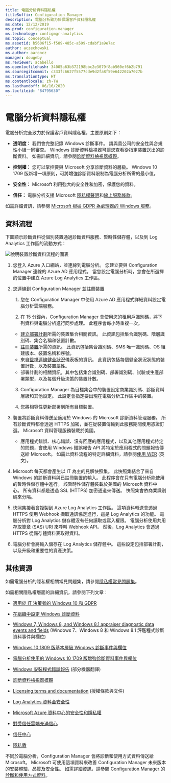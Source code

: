 ```yaml
---
title: 電腦分析資料隱私權
titleSuffix: Configuration Manager
description: 電腦分析致力於保護客戶資料隱私權
ms.date: 12/12/2019
ms.prod: configuration-manager
ms.technology: configmgr-analytics
ms.topic: conceptual
ms.assetid: b5606f15-f589-485c-a599-cdabf1a9e7ac
author: aczechowski
ms.author: aaroncz
manager: dougeby
ms.reviewer: acabello
ms.openlocfilehash: 34005a63b372198bbc2e3079f8ab560ef6b2b791
ms.sourcegitcommit: c333fc6627f5577cde9d2fa8f59e642202a7027b
ms.translationtype: HT
ms.contentlocale: zh-TW
ms.lasthandoff: 06/16/2020
ms.locfileid: "84795630"
---
```

# <a name="desktop-analytics-data-privacy"></a>電腦分析資料隱私權

電腦分析完全致力於保護客戶資料隱私權，主要原則如下：

- **透明度：** 我們會完整記錄 Windows 診斷事件。 請與貴公司的安全性與合規性小組一同審查。 Windows 診斷資料檢視器可讓您查看從指定裝置送出的診斷資料。 如需詳細資訊，請參閱[診斷資料檢視器概觀](https://docs.microsoft.com/windows/configuration/diagnostic-data-viewer-overview)。  

- **控制權：** 您可以掌控要與 Microsoft 分享診斷資料的層級。 Windows 10 1709 版新增一項原則，可將增強診斷資料限制為電腦分析所需的最小值。  

- **安全性：** Microsoft 利用強大的安全性和加密，保護您的資料。  

- **信任：** 電腦分析支援 Microsoft [隱私權聲明](https://privacy.microsoft.com/privacystatement)和[線上服務條款](https://www.microsoftvolumelicensing.com/DocumentSearch.aspx?Mode=3&DocumentTypeId=46)。  

如需詳細資訊，請參閱 [Microsoft 根據 GDPR 為處理器的 Windows 服務](https://docs.microsoft.com/windows/privacy/gdpr-it-guidance#windows-services-where-microsoft-is-the-processor-under-the-gdpr)。<!-- 5353168 -->

## <a name="data-flow"></a>資料流程

下圖顯示診斷資料從個別裝置通過診斷資料服務、暫時性儲存體，以及到 Log Analytics 工作區的流動方式：

![說明裝置診斷資料流程的圖表](media/da-data-flow.png)

1. 您登入 Azure 入口網站，並連線到電腦分析。 您建立要與 Configuration Manager 連線的 Azure AD 應用程式。 當您設定電腦分析時，您會在所選擇的位置中建立 Azure Log Analytics 工作區。  

2. 您連線到 Configuration Manager 並註冊裝置  

    1. 您在 Configuration Manager 中使用 Azure AD 應用程式詳細資料設定電腦分析雲端服務。  

    2. 在 15 分鐘內，Configuration Manager 會使用您的租用戶識別碼，將下列資料與電腦分析進行同步處理。 此程序會每小時重複一次。

      - [建立部署計劃](create-deployment-plans.md)所需的裝置集合相關資訊。 此資訊包括集合識別碼、階層識別碼、集合名稱和裝置計數。 
      - [註冊裝置](enroll-devices.md)所需的資訊。 此資訊包括集合識別碼、SMS 唯一識別碼、OS 組建版本、裝置名稱和序號。
      - 來自[監視連線健全狀況](monitor-connection-health.md)儀表板的資訊。 此資訊包括每個健全狀況狀態的裝置計數，以及裝置屬性。
      - 部署計劃的相關資訊，其中包括集合識別碼、部署識別碼、試驗或生產部署類型，以及每個升級決策的裝置計數。

    3. Configuration Manager 為目標集合中的裝置設定商業識別碼、診斷資料層級和其他設定。 此設定會指定要出現在電腦分析工作區中的裝置。  

    4. 您將相容性更新部署到所有目標裝置。  

3. 裝置將診斷資料傳送至適用於 Windows 的 Microsoft 診斷資料管理服務。 所有診斷資料都會透過 HTTPS 加密，並在從裝置傳輸到此服務期間使用憑證釘選。 Microsoft 資料管理服務裝載於美國。

      - 應用程式錯誤、核心錯誤、沒有回應的應用程式，以及其他應用程式特定的問題，會使用 Windows 錯誤報告 API 將特定於應用程式的問題報告傳送給 Microsoft。 如需此資料流程的特定詳細資料，請參閱[使用 WER](https://docs.microsoft.com/windows/win32/wer/using-wer) \(英文\)。
      
4. Microsoft 每天都會產生以 IT 為主的見解快照集。 此快照集結合了來自 Windows 的診斷資料與已註冊裝置的輸入。 此程序會在只有電腦分析能使用的暫時性儲存體中進行。 該暫時性儲存體裝載於美國的 Microsoft 資料中心。 所有資料都是透過 SSL (HTTPS) 加密通道來傳送。 快照集會依商業識別碼來分隔。  

5. 快照集接著會複製到 Azure Log Analytics 工作區。 這項資料轉送會透過 HTTPS 使用 Webhook 擷取通訊協定進行，這是 Log Analytics 的功能。 電腦分析對 Log Analytics 儲存體沒有任何讀取或寫入權限。 電腦分析使用共用存取簽章 (SAS) URI 來呼叫 Webhook API。 然後，Log Analytics 會透過 HTTPS 從儲存體資料表取得資料。

6. 電腦分析會將輸入儲存在 Log Analytics 儲存體中。 這些設定包括部署計劃，以及升級和重要性的資產決策。  

## <a name="other-resources"></a>其他資源

如需電腦分析的隱私權相關常見問題集，請參閱[隱私權常見問題集](faq.md#privacy)。

如需相關隱私權層面的詳細資訊，請參閱下列文章：

- [適用於 IT 決策者的 Windows 10 和 GDPR](https://docs.microsoft.com/windows/privacy/gdpr-it-guidance)  

- [在組織中設定 Windows 診斷資料](https://docs.microsoft.com/windows/privacy/configure-windows-diagnostic-data-in-your-organization)  

- [Windows 7, Windows 8, and Windows 8.1 appraiser diagnostic data events and fields](https://docs.microsoft.com/previous-versions/windows/it-pro/windows-8.1-and-8/appraiser-diagnostic-data-events-and-fields) (Windows 7、Windows 8 和 Windows 8.1 評鑑程式診斷資料事件與欄位)  

- [Windows 10 1809 版基本層級 Windows 診斷事件與欄位](https://docs.microsoft.com/windows/privacy/basic-level-windows-diagnostic-events-and-fields-1809)  

- [電腦分析使用的 Windows 10 1709 版增強診斷資料事件與欄位](https://docs.microsoft.com/windows/privacy/enhanced-diagnostic-data-windows-analytics-events-and-fields)  

- [Windows 安裝程式錯誤報告](https://docs.microsoft.com/windows/deployment/upgrade/windows-error-reporting) \(部分機器翻譯\)

- [診斷資料檢視器概觀](https://docs.microsoft.com/windows/privacy/diagnostic-data-viewer-overview)  

- [Licensing terms and documentation](https://www.microsoftvolumelicensing.com/DocumentSearch.aspx?Mode=3&DocumentTypeId=31) (授權條款與文件)  

- [Log Analytics 資料金安全性](https://docs.microsoft.com/azure/azure-monitor/platform/data-security)

- [Microsoft Azure 資料中心的安全性和隱私權](https://azure.microsoft.com/global-infrastructure/)  

- [對受信任雲端充滿信心](https://azure.microsoft.com/overview/trusted-cloud/)  

- [信任中心](https://www.microsoft.com/trustcenter)  

- [隱私盾](https://www.privacyshield.gov/)  

不同於電腦分析，Configuration Manager 會將診斷和使用方式資料傳送給 Microsoft。 Microsoft 可使用這項資料來改善 Configuration Manager 未來版本的安裝體驗、品質及安全性。 如需詳細資訊，請參閱 [Configuration Manager 的診斷和使用方式資料](../core/plan-design/diagnostics/diagnostics-and-usage-data.md)。
